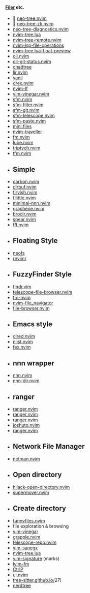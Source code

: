 #### [Filer](https://yutkat.github.io/my-neovim-pluginlist/#filer) etc.
-  [neo-tree.nvim](https://github.com/nvim-neo-tree/neo-tree.nvim)
- 󰄱 [neo-tree-zk.nvim](https://github.com/prncss-xyz/neo-tree-zk.nvim)
- [neo-tree-diagnostics.nvim](https://github.com/mrbjarksen/neo-tree-diagnostics.nvim)
- [nvim-tree.lua](https://github.com/nvim-tree/nvim-tree.lua)
- [nvim-tree-remote.nvim](https://github.com/kiyoon/nvim-tree-remote.nvim)
- [nvim-lsp-file-operations](https://github.com/antosha417/nvim-lsp-file-operations)
- [nvim-tree.lua-float-preview](https://github.com/JMarkin/nvim-tree.lua-float-preview)
- [oil.nvim](https://github.com/stevearc/oil.nvim)
- [oil-git-status.nvim](https://github.com/refractalize/oil-git-status.nvim)
- [chadtree](https://github.com/ms-jpq/chadtree)
- [lir.nvim](https://github.com/tamago324/lir.nvim)
- [yanil](https://github.com/Xuyuanp/yanil)
- [drex.nvim](https://github.com/TheBlob42/drex.nvim)
- [nvim-lf](https://github.com/lostl1ght/nvim-lf)
- [vim-vinegar.nvim](https://github.com/lambda-larry/vim-vinegar.nvim)
- [sfm.nvim](https://github.com/dinhhuy258/sfm.nvim)
- [sfm-filter.nvim](https://github.com/dinhhuy258/sfm-filter.nvim)
- [sfm-git.nvim](https://github.com/dinhhuy258/sfm-git.nvim)
- [sfm-telescope.nvim](https://github.com/dinhhuy258/sfm-telescope.nvim)
- [sfm-paste.nvim](https://github.com/dinhhuy258/sfm-paste.nvim)
- [mini.files](https://github.com/echasnovski/mini.files)
- [nvim-traveller](https://github.com/Norlock/nvim-traveller)
- [fm.nvim](https://github.com/nvim-jo/fm.nvim)
- [lube.nvim](https://github.com/TheBallsUp/lube.nvim)
- [triptych.nvim](https://github.com/simonmclean/triptych.nvim)
- [tfm.nvim](https://github.com/Rolv-Apneseth/tfm.nvim)
- ## Simple
- [carbon.nvim](https://github.com/sidofc/carbon.nvim)
- [dirbuf.nvim](https://github.com/elihunter173/dirbuf.nvim)
- [firvish.nvim](https://github.com/Furkanzmc/firvish.nvim)
- [filittle.nvim](https://github.com/uga-rosa/filittle.nvim)
- [minimal-nnn.nvim](https://github.com/bobrown101/minimal-nnn.nvim)
- [graphene.nvim](https://github.com/ten3roberts/graphene.nvim)
- [brodir.nvim](https://github.com/lewis6991/brodir.nvim)
- [spear.nvim](https://github.com/kbario/spear.nvim)
- [fff.nvim](https://github.com/bobrown101/fff.nvim)
- ## Floating Style
- [neofs](https://github.com/TimUntersberger/neofs)
- [rnvimr](https://github.com/kevinhwang91/rnvimr)
- ## FuzzyFinder Style
- [findr.vim](https://github.com/conweller/findr.vim)
- [telescope-file-browser.nvim](https://github.com/nvim-telescope/telescope-file-browser.nvim)
- [fm-nvim](https://github.com/is0n/fm-nvim)
- [nvim-file_navigator](https://github.com/Simondp/nvim-file_navigator)
- [file-browser.nvim](https://github.com/nvim-jo/file-browser.nvim)
- ## Emacs style
- [dired.nvim](https://github.com/X3eRo0/dired.nvim)
- [nlist.nvim](https://github.com/nkreiff/nlist.nvim)
- [fex.nvim](https://github.com/2hdddg/fex.nvim)
- ## nnn wrapper
- [nnn.nvim](https://github.com/luukvbaal/nnn.nvim)
- [nnn-dir.nvim](https://github.com/ggustafsson/nnn-dir.nvim)
- ## ranger
- [ranger.nvim](https://github.com/ipod825/ranger.nvim)
- [ranger.nvim](https://github.com/kjuulh/ranger.nvim)
- [ranger.nvim](https://github.com/kelly-lin/ranger.nvim)
- [joshuto.nvim](https://github.com/theniceboy/joshuto.nvim)
- [ranger.nvim](https://github.com/Kicamon/ranger.nvim)
- ## Network File Manager
- [netman.nvim](https://github.com/miversen33/netman.nvim)
- ## Open directory
- [hijack-open-directory.nvim](https://github.com/tomato3713/hijack-open-directory.nvim)
- [supermover.nvim](https://github.com/metalelf0/supermover.nvim)
- ## Create directory
- [funnyfiles.nvim](https://github.com/aikooo7/funnyfiles.nvim)
- file exploration & browsing
- [vim-vinegar](https://github.com/tpope/vim-vinegar)
- 
    [grapple.nvim](https://github.com/cbochs/grapple.nvim)
- [telescope-repo.nvim](https://github.com/cljoly/telescope-repo.nvim)
- [vim-sanegx](https://github.com/felipec/vim-sanegx)
- [nvim-tree.lua](https://github.com/kyazdani42/nvim-tree.lua)
- [vim-signature](https://github.com/kshenoy/vim-signature) (marks)
- [lvim-fm](https://github.com/lvim-tech/lvim-fm)
- [CtrlP](http://kien.github.io/ctrlp.vim/)
- [ui.nvim](https://github.com/norcalli/ui.nvim)
- [tree-sitter.github.io/](https://tree-sitter.github.io/)27)
- [nerdtree](https://github.com/preservim/nerdtree)

